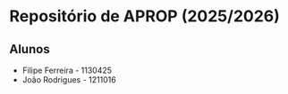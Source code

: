 # Repositório de APROP (2025/2026)

## Alunos

* Filipe Ferreira - 1130425
* João Rodrigues - 1211016

